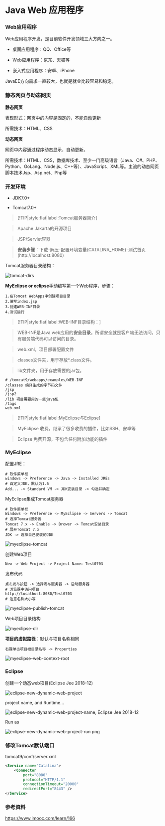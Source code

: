 # Java Web 应用程序

### Web应用程序

Web应用程序开发，是目前软件开发领域三大方向之一。

* 桌面应用程序：QQ、Office等

* Web应用程序：京东、天猫等

* 嵌入式应用程序：安卓、iPhone

JavaEE方向需求一直较大，也就是就业比较容易和稳定。

### 静态网页与动态网页

**静态网页**

表现形式：网页中的内容是固定的，不能自动更新

所需技术：HTML、CSS

**动态网页**

网页中内容通过程序动态显示，自动更新。

所需技术：HTML、CSS，数据库技术、至少一门高级语言（Java、C#、PHP、Python、GoLang、Node.js、C++等）、JavaScript、XML等。主流的动态网页脚本技术Jsp、Asp.net、Php等

### 开发环境

* JDK7.0+

* Tomcat7.0+

> [!TIP|style:flat|label:Tomcat服务器简介]

> Apache Jakarta的开源项目

> JSP/Servlet容器

> **安装步骤**：下载-解压-配置环境变量(CATALINA_HOME)-测试首页(http://localhost:8080)

Tomcat服务器目录结构：

![tomcat-dirs](img/tomcat-dirs.png)

**MyEclipse or eclipse**手动编写第一个Web程序，步骤：

```
1.在Tomcat WebApps中创建项目目录
2.编写index.jsp
3.创建WEB-INF目录
4.测试运行
```

> [!TIP|style:flat|label:WEB-INF目录结构：]

> WEB-INF是Java web应用的**安全目录**。所谓安全就是客户端无法访问，只有服务端代码可以访问的目录。

> web.xml，项目部署配置文件

> classes文件夹，用于存放*.class文件。

> lib文件夹，用于存放需要的jar包。

```
# /tomcat9/webapps/examples/WEB-INF
/classes 编译生成的字节码文件
/jsp 
/jsp2
/lib 项目需要用的一些java包
/tags
web.xml
```

> [!TIP|style:flat|label:MyEclipse与Eclipse]

> MyEclipse 收费，继承了很多收费的插件，比如SSH、安卓等

> Eclipse 免费开源，不包含任何附加功能的插件

### MyEclipse
 
配置JRE：

```
# 软件菜单栏
windows -> Preference -> Java -> Installed JREs
# 自定义JDK，默认为1.6
Add... -> Standard VM -> JDK安装目录 -> 勾选并确定
```

MyEclipse集成Tomcat服务器

```
# 软件菜单栏
Windows -> Preference -> MyEclipse -> Servers -> Tomcat
# 选择Tomcat服务器
Tomcat 7.x -> Enable -> Brower -> Tomcat安装目录
# 展开Tomcat 7.x
JDK -> 选择自己安装的JDK
```

![myeclipse-tomcat](img/myeclipse-tomcat.png)

创建Web项目

```
New -> Web Project -> Project Name: Test0703
```

发布代码

```
点击发布按钮 -> 选择发布服务器 -> 启动服务器
# 浏览器中访问项目
http://localhost:8080/Test0703
# 注意名称大小写
```

![myeclipse-publish-tomcat](img/myeclipse-publish-tomcat.png)

Web项目目录结构

![myeclipse-dir](img/myeclipse-dir.png)

**项目的虚拟路径**：默认与项目名称相同

```
右键单击项目根目录名称 -> Properties
```

![myeclipse-web-context-root](img/myeclipse-web-context-root.png)

### Eclipse

创建一个动态web项目(Eclipse Jee 2018-12)

![eclipse-new-dynamic-web-project](img/eclipse-new-dynamic-web-project.png)

project name, and Runtime...

![eclipse-new-dynamic-web-project-name, Eclipse Jee 2018-12](img/eclipse-new-dynamic-web-project-name.png)

Run as

![eclipse-new-dynamic-web-project-run.png](img/eclipse-new-dynamic-web-project-run.png)

### 修改Tomcat默认端口

tomcat9/conf/server.xml

```xml
<Service name="Catalina">
    <Connector
        port="8080"
        protocol="HTTP/1.1"
        connectionTimeout="20000"
        redirectPort="8443" />
</Service>
```

### 参考资料

https://www.imooc.com/learn/166
